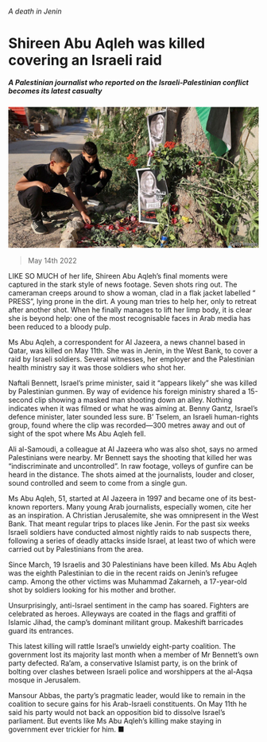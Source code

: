 ###### A death in Jenin

# Shireen Abu Aqleh was killed covering an Israeli raid 

##### A Palestinian journalist who reported on the Israeli-Palestinian conflict becomes its latest casualty 

![image](images/20220514_map502.jpg) 

> May 14th 2022 

LIKE SO MUCH of her life, Shireen Abu Aqleh’s final moments were captured in the stark style of news footage. Seven shots ring out. The cameraman creeps around to show a woman, clad in a flak jacket labelled “ PRESS”, lying prone in the dirt. A young man tries to help her, only to retreat after another shot. When he finally manages to lift her limp body, it is clear she is beyond help: one of the most recognisable faces in Arab media has been reduced to a bloody pulp.

Ms Abu Aqleh, a correspondent for Al Jazeera, a news channel based in Qatar, was killed on May 11th. She was in Jenin, in the West Bank, to cover a raid by Israeli soldiers. Several witnesses, her employer and the Palestinian health ministry say it was those soldiers who shot her.


Naftali Bennett, Israel’s prime minister, said it “appears likely” she was killed by Palestinian gunmen. By way of evidence his foreign ministry shared a 15-second clip showing a masked man shooting down an alley. Nothing indicates when it was filmed or what he was aiming at. Benny Gantz, Israel’s defence minister, later sounded less sure. B’ Tselem, an Israeli human-rights group, found where the clip was recorded—300 metres away and out of sight of the spot where Ms Abu Aqleh fell.

Ali al-Samoudi, a colleague at Al Jazeera who was also shot, says no armed Palestinians were nearby. Mr Bennett says the shooting that killed her was “indiscriminate and uncontrolled”. In raw footage, volleys of gunfire can be heard in the distance. The shots aimed at the journalists, louder and closer, sound controlled and seem to come from a single gun.

Ms Abu Aqleh, 51, started at Al Jazeera in 1997 and became one of its best-known reporters. Many young Arab journalists, especially women, cite her as an inspiration. A Christian Jerusalemite, she was omnipresent in the West Bank. That meant regular trips to places like Jenin. For the past six weeks Israeli soldiers have conducted almost nightly raids to nab suspects there, following a series of deadly attacks inside Israel, at least two of which were carried out by Palestinians from the area.

Since March, 19 Israelis and 30 Palestinians have been killed. Ms Abu Aqleh was the eighth Palestinian to die in the recent raids on Jenin’s refugee camp. Among the other victims was Muhammad Zakarneh, a 17-year-old shot by soldiers looking for his mother and brother.

Unsurprisingly, anti-Israel sentiment in the camp has soared. Fighters are celebrated as heroes. Alleyways are coated in the flags and graffiti of Islamic Jihad, the camp’s dominant militant group. Makeshift barricades guard its entrances.

This latest killing will rattle Israel’s unwieldy eight-party coalition. The government lost its majority last month when a member of Mr Bennett’s own party defected. Ra’am, a conservative Islamist party, is on the brink of bolting over clashes between Israeli police and worshippers at the al-Aqsa mosque in Jerusalem.

Mansour Abbas, the party’s pragmatic leader, would like to remain in the coalition to secure gains for his Arab-Israeli constituents. On May 11th he said his party would not back an opposition bid to dissolve Israel’s parliament. But events like Ms Abu Aqleh’s killing make staying in government ever trickier for him. ■

